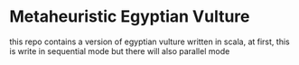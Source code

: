 # Metaheuristic Egyptian Vulture

this repo contains a version of egyptian vulture written in scala, at first, this is write in sequential mode but there will also parallel mode
